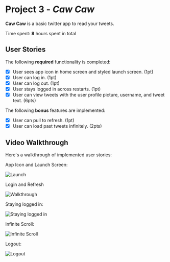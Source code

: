 # Project 3 - *Caw Caw*

**Caw Caw** is a basic twitter app to read your tweets.

Time spent: **8** hours spent in total

## User Stories

The following **required** functionality is completed:

- [x] User sees app icon in home screen and styled launch screen. (1pt)
- [x] User can log in. (1pt)
- [x] User can log out. (1pt)
- [x] User stays logged in across restarts. (1pt)
- [x] User can view tweets with the user profile picture, username, and tweet text. (6pts)

The following **bonus** features are implemented:

- [x] User can pull to refresh. (1pt)
- [x] User can load past tweets infinitely. (2pts)

## Video Walkthrough

Here's a walkthrough of implemented user stories:


App Icon and Launch Screen:

<img src='https://media.giphy.com/media/cHSa1psV2FIg0T5678/giphy.gif' title='Launch' width='' alt='Launch' />

Login and Refresh

<img src='https://media.giphy.com/media/glANXSAJQoAGRGTxzJ/giphy.gif' title='Walkthrough' width='' alt='Walkthrough' />

Staying logged in:

<img src='https://media.giphy.com/media/XVgRhsrXR6yiObBYNZ/giphy.gif' title='Staying logged in' width='' alt='Staying logged in' />

Infinite Scroll:

<img src='https://media.giphy.com/media/8TeRwOISXFmmzpfSas/giphy.gif' title='Infinite Scroll' width='' alt='Infinite Scroll' />

Logout:

<img src='https://media.giphy.com/media/SeddaRXbEWKIpTLprC/giphy.gif' title='Logout' width='' alt='Logout' />
